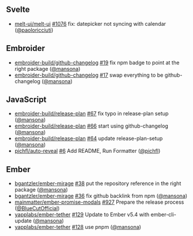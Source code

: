 ## Svelte

- [melt-ui/melt-ui] [#1076](https://github.com/melt-ui/melt-ui/pull/1076) fix: datepicker not syncing with calendar ([@paoloricciuti])

## Embroider

- [embroider-build/github-changelog] [#19](https://github.com/embroider-build/github-changelog/pull/19) fix npm badge to point at the right package ([@mansona])
- [embroider-build/github-changelog] [#17](https://github.com/embroider-build/github-changelog/pull/17) swap everything to be github-changelog ([@mansona])

## JavaScript

- [embroider-build/release-plan] [#67](https://github.com/embroider-build/release-plan/pull/67) fix typo in release-plan setup ([@mansona])
- [embroider-build/release-plan] [#66](https://github.com/embroider-build/release-plan/pull/66) start using github-changelog ([@mansona])
- [embroider-build/release-plan] [#64](https://github.com/embroider-build/release-plan/pull/64) update release-plan-setup ([@mansona])
- [pichfl/auto-reveal] [#6](https://github.com/pichfl/auto-reveal/pull/6) Add README, Run Formatter ([@pichfl])

## Ember

- [bgantzler/ember-mirage] [#38](https://github.com/bgantzler/ember-mirage/pull/38) put the repository reference in the right package ([@mansona])
- [bgantzler/ember-mirage] [#36](https://github.com/bgantzler/ember-mirage/pull/36) fix github backlink from npm ([@mansona])
- [mainmatter/ember-promise-modals] [#927](https://github.com/mainmatter/ember-promise-modals/pull/927) Prepare the release process ([@BlueCutOfficial])
- [yapplabs/ember-tether] [#129](https://github.com/yapplabs/ember-tether/pull/129) Update to Ember v5.4 with ember-cli-update ([@mansona])
- [yapplabs/ember-tether] [#128](https://github.com/yapplabs/ember-tether/pull/128) use pnpm ([@mansona])

[@BlueCutOfficial]: https://github.com/BlueCutOfficial
[@mansona]: https://github.com/mansona
[@paoloricciuti]: https://github.com/paoloricciuti
[@pichfl]: https://github.com/pichfl
[bgantzler/ember-mirage]: https://github.com/bgantzler/ember-mirage
[embroider-build/github-changelog]: https://github.com/embroider-build/github-changelog
[embroider-build/release-plan]: https://github.com/embroider-build/release-plan
[mainmatter/ember-promise-modals]: https://github.com/mainmatter/ember-promise-modals
[melt-ui/melt-ui]: https://github.com/melt-ui/melt-ui
[pichfl/auto-reveal]: https://github.com/pichfl/auto-reveal
[yapplabs/ember-tether]: https://github.com/yapplabs/ember-tether
